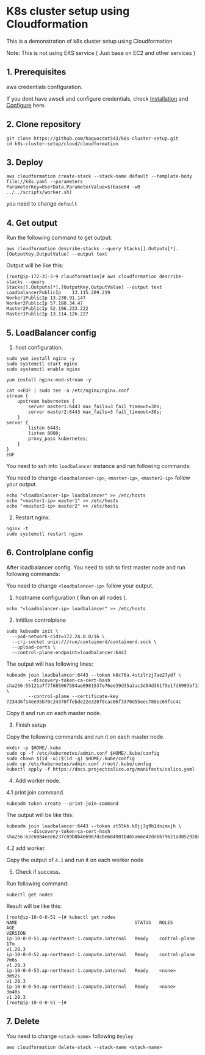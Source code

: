 # K8s cluster setup using Cloudformation
This is a demonstration of k8s cluster setup using Cloudformation

Note: This is not using EKS service ( Just base on EC2 and other services )
## 1. Prerequisites
aws credentials configuration.

If you dont have awscli and configure credentials, check [Installation](https://docs.aws.amazon.com/cli/latest/userguide/getting-started-install.html) and [Configure](https://docs.aws.amazon.com/cli/latest/reference/configure/) here.
## 2. Clone repository
```
git clone https://github.com/haquocdat543/k8s-cluster-setup.git
cd k8s-cluster-setup/cloud/cloudformation
```

## 3. Deploy
```
aws cloudformation create-stack --stack-name default --template-body file://k8s.yaml --parameters ParameterKey=UserData,ParameterValue=$(base64 -w0 ../../scripts/worker.sh)
```
you need to change `default`
## 4. Get output
Run the following command to get output:
```
aws cloudformation describe-stacks --query Stacks[].Outputs[*].[OutputKey,OutputValue] --output text
```
Output will be like this:
```
[root@ip-172-31-3-9 cloudformation]# aws cloudformation describe-stacks --query
Stacks[].Outputs[*].[OutputKey,OutputValue] --output text
LoadbalancerPublicIp    13.115.209.219
Worker1PublicIp 13.230.91.147
Worker2PublicIp 57.180.34.47
Master2PublicIp 52.196.233.222
Master1PublicIp 13.114.126.227
```
## 5. LoadBalancer config

1. host configuration.
```
sudo yum install nginx -y
sudo systemctl start nginx
sudo systemctl enable nginx

yum install nginx-mod-stream -y

cat <<EOF | sudo tee -a /etc/nginx/nginx.conf
stream {
    upstream kubernetes {
        server master1:6443 max_fails=3 fail_timeout=30s;
        server master2:6443 max_fails=3 fail_timeout=30s;
    }
server {
        listen 6443;
        listen 8080;
        proxy_pass kubernetes;
    }
}
EOF
```
You need to ssh into `loadbalancer` instance and run following commands:

You need to change `<loadbalancer-ip>`, `<master-ip>`, `<master2-ip>` follow your output.

```
echo "<loadbalancer-ip> loadbalancer" >> /etc/hosts
echo "<master1-ip> master1" >> /etc/hosts
echo "<master2-ip> master2" >> /etc/hosts
```
2. Restart nginx.
```
nginx -t
sudo systemctl restart nginx
```
## 6. Controlplane config
After loadbalancer config. You need to ssh to first master node and run following commands:

You need to change `<loadbalancer-ip>` follow your output.

1. hostname configuration ( Run on all nodes ).
```
echo "<loadbalancer-ip> loadbalancer" >> /etc/hosts
```
2. Initilize controlplane 
```
sudo kubeadm init \
  --pod-network-cidr=172.24.0.0/16 \
  --cri-socket unix:///run/containerd/containerd.sock \
  --upload-certs \
  --control-plane-endpoint=loadbalancer:6443
```
The output will has following lines:
```
kubeadm join loadbalancer:6443 --token k8c76a.4stzlrzj7ae27ydf \
        --discovery-token-ca-cert-hash sha256:55121a7f7f685067584ae6981537e76ed39d35a3ac3d94d361f5e1fd8993bf13 \
        --control-plane --certificate-key 7234d6f14ee95b70c24370ffebde22e320f0cac66f3370d55eec788ec69fcc4c
```
Copy it and run on each master node.

3. Finish setup

Copy the following commands and run it on each master node.
```
mkdir -p $HOME/.kube
sudo cp -f /etc/kubernetes/admin.conf $HOME/.kube/config
sudo chown $(id -u):$(id -g) $HOME/.kube/config
sudo cp /etc/kubernetes/admin.conf /root/.kube/config
kubectl apply -f https://docs.projectcalico.org/manifests/calico.yaml
```
4. Add worker node.

4.1 print join command.
```
kubeadm token create --print-join-command
```
The output will be like this:
```
kubeadm join loadbalancer:6443 --token zt55kb.k0jj3g9b1dnimxjh \
        --discovery-token-ca-cert-hash sha256:62c6084eee6237c89b0b4e6967dcbe684901b465a66e42de6b79621ad05292de
```

4.2 add worker.

Copy the output of `4.1` and run it on each worker node

5. Check if success.

Run following command:
```
kubectl get nodes
```
Result will be like this:
```
[root@ip-10-0-0-51 ~]# kubectl get nodes
NAME                                           STATUS   ROLES           AGE
VERSION
ip-10-0-0-51.ap-northeast-1.compute.internal   Ready    control-plane   17m
v1.28.3
ip-10-0-0-52.ap-northeast-1.compute.internal   Ready    control-plane   7m6s
v1.28.3
ip-10-0-0-53.ap-northeast-1.compute.internal   Ready    <none>          3m52s
v1.28.3
ip-10-0-0-54.ap-northeast-1.compute.internal   Ready    <none>          3m48s
v1.28.3
[root@ip-10-0-0-51 ~]#
```
## 7. Delete
You need to change `<stack-name>` following `Deploy`
```
aws cloudformation delete-stack --stack-name <stack-name>
```

